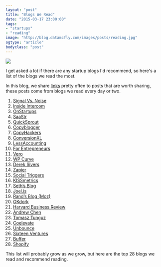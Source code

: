 ```yaml
---
layout: "post"
title: "Blogs We Read"
date: "2015-03-17 23:00:00"
tags: 
- "startups"
- "reading"
image: "http://blog.datamcfly.com/images/posts/reading.jpg"
ogtype: "article"
bodyclass: "post"
---
```


<div><div class="image splash">
	<img src="http://blog.datamcfly.com/images/posts/reading.jpg" />
</div></div>

I get asked a lot if there are any startup blogs I'd recommend, so here's a list of the blogs we read the most.

In this blog, we share [links](/tags/links) pretty often to posts that are worth sharing, these posts come from blogs we read every day or two.

1. <a href="http://signalvnoise.com">Signal Vs. Noise</a>
2. <a href="http://blog.intercom.io/">Inside Intercom</a>
3. <a href="http://onstartups.com/">OnStartups</a>
4. <a href="http://www.saastr.com/">SaaStr</a>
5. <a href="http://www.quicksprout.com/blog/">QuickSprout</a>
6. <a href="http://www.copyblogger.com/blog/">Copyblogger</a>
7. <a href="http://copyhackers.com/">CopyHackers</a>
8. <a href="http://conversionxl.com/blog/">ConversionXL</a>
9. <a href="https://lessaccounting.com/blog/">LessAccounting</a>
10. <a href="http://www.forentrepreneurs.com/">For Entrepreneurs</a>
11. <a href="http://blog.getvero.com/">Vero</a>
12. <a href="http://wpcurve.com/blog/">WP Curve</a>
13. <a href="http://sivers.org/blog">Derek Sivers</a>
14. <a href="https://zapier.com/blog/">Zapier</a>
15. <a href="http://socialtriggers.com/">Social Triggers</a>
16. <a href="https://blog.kissmetrics.com/">KISSmetrics</a>
17. <a href="http://sethgodin.typepad.com/">Seth’s Blog</a>
18. <a href="http://joel.is/">Joel.is</a>
19. <a href="http://moz.com/rand/">Rand’s Blog (Moz)</a>
20. <a href="http://okdork.com/blog/">OKdork</a>
21. <a href="https://hbr.org/">Harvard Business Review</a>
22. <a href="http://andrewchen.co/recent/">Andrew Chen</a>
23. <a href="http://tomtunguz.com/">Tomasz Tunguz</a>
24. <a href="http://www.coelevate.com/">Coelevate</a>
25. <a href="http://unbounce.com/blog/">Unbounce</a>
26. <a href="http://sixteenventures.com/">Sixteen Ventures</a>
27. <a href="https://blog.bufferapp.com/">Buffer</a>
28. <a href="http://www.shopify.com/blog">Shopify</a>

This list will probably grow as we grow, but here are the top 28 blogs we read and recommend reading.